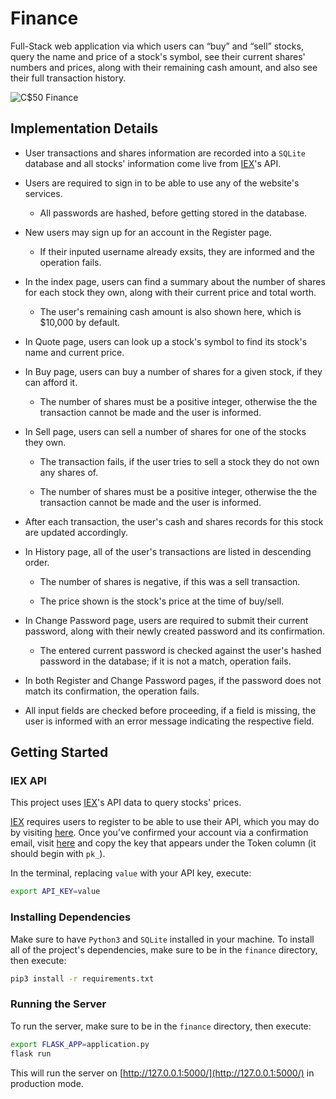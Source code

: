 # Finance

Full-Stack web application via which users can “buy” and “sell” stocks, query the name and price of a stock's symbol, see their current shares' numbers and prices, along with their remaining cash amount, and also see their full transaction history.

![C$50 Finance](https://cs50.harvard.edu/college/2020/fall/psets/9/finance/finance.png)


## Implementation Details

* User transactions and shares information are recorded into a `SQLite` database and all stocks' information come live from [IEX](https://iexcloud.io/)'s API.

* Users are required to sign in to be able to use any of the website's services.

    * All passwords are hashed, before getting stored in the database.

* New users may sign up for an account in the Register page.

    * If their inputed username already exsits, they are informed and the operation fails.

* In the index page, users can find a summary about the number of shares for each stock they own, along with their current price and total worth.

    * The user's remaining cash amount is also shown here, which is $10,000 by default.

* In Quote page, users can look up a stock's symbol to find its stock's name and current price.

* In Buy page, users can buy a number of shares for a given stock, if they can afford it.

    * The number of shares must be a positive integer, otherwise the the transaction cannot be made and the user is informed.

* In Sell page, users can sell a number of shares for one of the stocks they own.

    * The transaction fails, if the user tries to sell a stock they do not own any shares of.

    * The number of shares must be a positive integer, otherwise the the transaction cannot be made and the user is informed.

* After each transaction, the user's cash and shares records for this stock are updated accordingly.

* In History page, all of the user's transactions are listed in descending order.

    * The number of shares is negative, if this was a sell transaction.

    * The price shown is the stock's price at the time of buy/sell.

* In Change Password page, users are required to submit their current password, along with their newly created password and its confirmation.

    * The entered current password is checked against the user's hashed password in the database; if it is not a match, operation fails.

* In both Register and Change Password pages, if the password does not match its confirmation, the operation fails.

* All input fields are checked before proceeding, if a field is missing, the user is informed with an error message indicating the respective field.


## Getting Started

### IEX API

This project uses [IEX](https://iexcloud.io/)'s API data to query stocks' prices.

[IEX](https://iexcloud.io/) requires users to register to be able to use their API, which you may do by visiting [here](iexcloud.io/cloud-login#/register/). Once you’ve confirmed your account via a confirmation email, visit [here](https://iexcloud.io/console/tokens) and copy the key that appears under the Token column (it should begin with `pk_`).

In the terminal, replacing `value` with your API key, execute:

```bash
export API_KEY=value
```

### Installing Dependencies

Make sure to have `Python3` and `SQLite` installed in your machine. To install all of the project's dependencies, make sure to be in the `finance` directory, then execute: 

```bash
pip3 install -r requirements.txt
```

### Running the Server

To run the server, make sure to be in the `finance` directory, then execute: 

```bash
export FLASK_APP=application.py
flask run
```

This will run the server on [http://127.0.0.1:5000/](http://127.0.0.1:5000/) in production mode.
